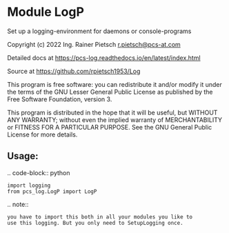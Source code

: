 Module LogP
===========
Set up a logging-environment for daemons or console-programs

Copyright (c) 2022 Ing. Rainer Pietsch <r.pietsch@pcs-at.com>

Detailed docs at <https://pcs-log.readthedocs.io/en/latest/index.html>

Source at <https://github.com/rpietsch1953/Log>

This program is free software: you can redistribute it and/or modify
it under the terms of the GNU Lesser General Public License as
published by the Free Software Foundation, version 3.

This program is distributed in the hope that it will be useful, but
WITHOUT ANY WARRANTY; without even the implied warranty of
MERCHANTABILITY or FITNESS FOR A PARTICULAR PURPOSE. See the GNU
General Public License for more details.

Usage:
------

.. code-block:: python

    import logging
    from pcs_log.LogP import LogP

.. note::

    you have to import this both in all your modules you like to
    use this logging. But you only need to SetupLogging once.
